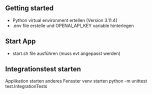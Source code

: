 ## Getting started

- Python virtual environment ertellen (Version 3.11.4)
- .env file erstelle und OPENAI_API_KEY variable hinterlegen

## Start App

- start.sh file ausführen (muss evt angepasst werden)

## Integrationstest starten
Applikation starten
anderes Fensster
venv starten
python -m unittest test.IntegrationTests
